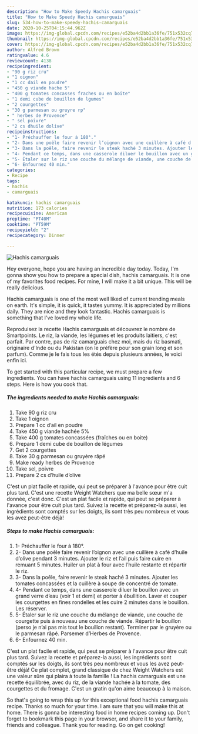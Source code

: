 ```yaml
---
description: "How to Make Speedy Hachis camarguais"
title: "How to Make Speedy Hachis camarguais"
slug: 534-how-to-make-speedy-hachis-camarguais
date: 2020-10-25T04:15:44.962Z
image: https://img-global.cpcdn.com/recipes/e52ba4d2bb1a36fe/751x532cq70/hachis-camarguais-photo-principale-de-la-recette.jpg
thumbnail: https://img-global.cpcdn.com/recipes/e52ba4d2bb1a36fe/751x532cq70/hachis-camarguais-photo-principale-de-la-recette.jpg
cover: https://img-global.cpcdn.com/recipes/e52ba4d2bb1a36fe/751x532cq70/hachis-camarguais-photo-principale-de-la-recette.jpg
author: Alfred Brown
ratingvalue: 4.6
reviewcount: 4138
recipeingredient:
- "90 g riz cru"
- "1 oignon"
- "1 cc dail en poudre"
- "450 g viande hache 5"
- "400 g tomates concasses fraches ou en boite"
- "1 demi cube de bouillon de lgumes"
- "2 courgettes"
- "30 g parmesan ou gruyre rp"
- " herbes de Provence"
- " sel poivre"
- "2 cs dhuile dolive"
recipeinstructions:
- "1- Préchauffer le four à 180°."
- "2- Dans une poêle faire revenir l’oignon avec une cuillère à café d’huile d’olive pendant 3 minutes. Ajouter le riz et l’ail puis faire cuire en remuant 5 minutes. Huiler un plat à four avec l’huile restante et répartir le riz."
- "3- Dans la poêle, faire revenir le steak haché 3 minutes. Ajouter les tomates concassées et la cuillère à soupe de concentré de tomate."
- "4- Pendant ce temps, dans une casserole diluer le bouillon avec un grand verre d’eau (voir 1 et demi) et porter à ébullition. Laver et couper les courgettes en fines rondelles et les cuire 2 minutes dans le bouillon. Les réserver."
- "5- Étaler sur le riz une couche du mélange de viande, une couche de courgette puis à nouveau une couche de viande. Répartir le bouillon (perso je n’ai pas mis tout le bouillon restant). Terminer par le gruyère ou le parmesan râpé. Parsemer d’Herbes de Provence."
- "6- Enfournez 40 min."
categories:
- Recipe
tags:
- hachis
- camarguais

katakunci: hachis camarguais 
nutrition: 173 calories
recipecuisine: American
preptime: "PT40M"
cooktime: "PT59M"
recipeyield: "2"
recipecategory: Dinner

---
```



![Hachis camarguais](https://img-global.cpcdn.com/recipes/e52ba4d2bb1a36fe/751x532cq70/hachis-camarguais-photo-principale-de-la-recette.jpg)

Hey everyone, hope you are having an incredible day today. Today, I'm gonna show you how to prepare a special dish, hachis camarguais. It is one of my favorites food recipes. For mine, I will make it a bit unique. This will be really delicious.

Hachis camarguais is one of the most well liked of current trending meals on earth. It's simple, it is quick, it tastes yummy. It is appreciated by millions daily. They are nice and they look fantastic. Hachis camarguais is something that I've loved my whole life.

Reproduisez la recette Hachis camarguais et découvrez le nombre de Smartpoints. Le riz, la viande, les légumes et les produits laitiers, c&#39;est parfait. Par contre, pas de riz camarguais chez moi, mais du riz basmati, originaire d&#39;Inde ou du Pakistan (on le préfère pour son grain long et son parfum). Comme je le fais tous les étés depuis plusieurs années, le voici enfin ici.


To get started with this particular recipe, we must prepare a few ingredients. You can have hachis camarguais using 11 ingredients and 6 steps. Here is how you cook that.

<!--inarticleads1-->

##### The ingredients needed to make Hachis camarguais:

1. Take 90 g riz cru
1. Take 1 oignon
1. Prepare 1 cc d’ail en poudre
1. Take 450 g viande hachée 5%
1. Take 400 g tomates concassées (fraîches ou en boite)
1. Prepare 1 demi cube de bouillon de légumes
1. Get 2 courgettes
1. Take 30 g parmesan ou gruyère râpé
1. Make ready  herbes de Provence
1. Take  sel, poivre
1. Prepare 2 cs d’huile d’olive


C&#39;est un plat facile et rapide, qui peut se préparer à l&#39;avance pour être cuit plus tard. C&#39;est une recette Weight Watchers que ma belle sœur m&#39;a donnée, c&#39;est donc. C&#39;est un plat facile et rapide, qui peut se préparer à l&#39;avance pour être cuit plus tard. Suivez la recette et préparez-la aussi, les ingrédients sont comptés sur les doigts, ils sont très peu nombreux et vous les avez peut-être déjà! 

<!--inarticleads2-->

##### Steps to make Hachis camarguais:

1. 1- Préchauffer le four à 180°.
1. 2- Dans une poêle faire revenir l’oignon avec une cuillère à café d’huile d’olive pendant 3 minutes. Ajouter le riz et l’ail puis faire cuire en remuant 5 minutes. Huiler un plat à four avec l’huile restante et répartir le riz.
1. 3- Dans la poêle, faire revenir le steak haché 3 minutes. Ajouter les tomates concassées et la cuillère à soupe de concentré de tomate.
1. 4- Pendant ce temps, dans une casserole diluer le bouillon avec un grand verre d’eau (voir 1 et demi) et porter à ébullition. Laver et couper les courgettes en fines rondelles et les cuire 2 minutes dans le bouillon. Les réserver.
1. 5- Étaler sur le riz une couche du mélange de viande, une couche de courgette puis à nouveau une couche de viande. Répartir le bouillon (perso je n’ai pas mis tout le bouillon restant). Terminer par le gruyère ou le parmesan râpé. Parsemer d’Herbes de Provence.
1. 6- Enfournez 40 min.


C&#39;est un plat facile et rapide, qui peut se préparer à l&#39;avance pour être cuit plus tard. Suivez la recette et préparez-la aussi, les ingrédients sont comptés sur les doigts, ils sont très peu nombreux et vous les avez peut-être déjà! Ce plat complet, grand classique de chez Weight Watchers est une valeur sûre qui plaira à toute la famille ! La hachis camarguais est une recette équilibrée, avec du riz, de la viande hachée à la tomate, des courgettes et du fromage. C&#39;est un gratin qu&#39;on aime beaucoup à la maison. 

So that's going to wrap this up for this exceptional food hachis camarguais recipe. Thanks so much for your time. I am sure that you will make this at home. There is gonna be interesting food in home recipes coming up. Don't forget to bookmark this page in your browser, and share it to your family, friends and colleague. Thank you for reading. Go on get cooking!
